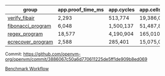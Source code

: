 | group | app.proof_time_ms | app.cycles | app.cells_used | leaf.proof_time_ms | leaf.cycles | leaf.cells_used |
| -- | -- | -- | -- | -- | -- | -- |
| [verify_fibair](https://github.com/openvm-org/openvm/blob/benchmark-results/benchmarks/verify_fibair-3886067c50a6d770611225de5ff1de909b8ed069.md) | 2,293 |  513,774 |  19,386,023 |- | - | - |
| [fibonacci_program](https://github.com/openvm-org/openvm/blob/benchmark-results/benchmarks/fibonacci-3886067c50a6d770611225de5ff1de909b8ed069.md) | 6,048 |  1,500,137 |  51,487,838 | 7,922 |  1,833,425 |  75,484,477 |
| [regex_program](https://github.com/openvm-org/openvm/blob/benchmark-results/benchmarks/regex-3886067c50a6d770611225de5ff1de909b8ed069.md) | 18,577 |  4,190,904 |  165,010,909 | 19,181 |  3,028,951 |  163,287,921 |
| [ecrecover_program](https://github.com/openvm-org/openvm/blob/benchmark-results/benchmarks/ecrecover-3886067c50a6d770611225de5ff1de909b8ed069.md) | 2,588 |  285,401 |  15,075,033 | 22,247 |  4,166,910 |  241,412,199 |


Commit: https://github.com/openvm-org/openvm/commit/3886067c50a6d770611225de5ff1de909b8ed069

[Benchmark Workflow](https://github.com/openvm-org/openvm/actions/runs/12920270878)
